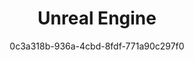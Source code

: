 ---
id: 43e41163-253e-4ddc-bdd6-2f4020e91eae
blueprint: sdk-catalog
title: 'Unreal Engine'
source: 'https://www.docs.developers.amplitude.com/data/sdks/unreal/'
nav_title: developers
logo: icons/unreal.svg
author: 0c3a318b-936a-4cbd-8fdf-771a90c297f0
exclude_from_sitemap: false
updated_by: 0c3a318b-936a-4cbd-8fdf-771a90c297f0
updated_at: 1715798985
template: sdk-landing
---